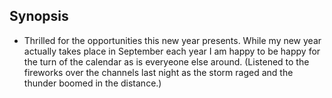 ## Synopsis

* Thrilled for the opportunities this new year presents. While my new year actually takes place in September each year I am happy to be happy for the turn of the calendar as is everyeone else around. (Listened to the fireworks over the channels last night as the storm raged and the thunder boomed in the distance.)
